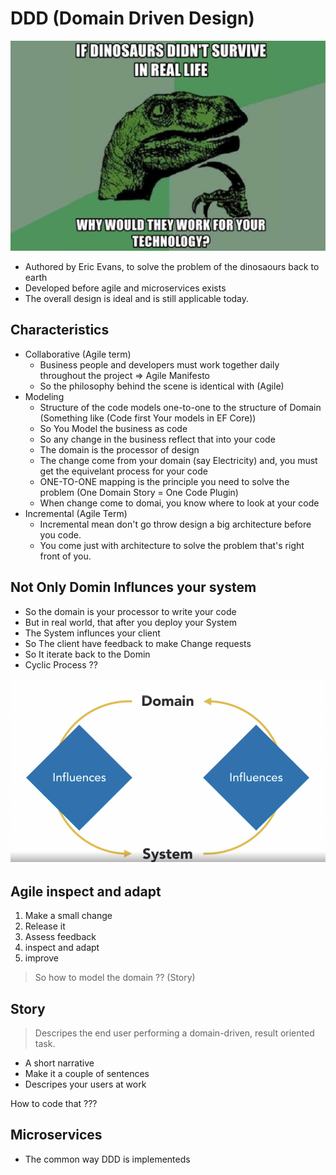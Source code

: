 # DDD (Domain Driven Design)

![](2022-05-26-01-02-43.png)

- Authored by Eric Evans, to solve the problem of the dinosaours back to earth
- Developed before agile and microservices exists
- The overall design is ideal and is still applicable today.

## Characteristics

- Collaborative (Agile term)
  - Business people and developers must work together daily throughout the project => Agile Manifesto
  - So the philosophy behind the scene is identical with (Agile)
- Modeling
  - Structure of the code models one-to-one to the structure of Domain (Something like (Code first Your models in EF Core))
  - So You Model the business as code
  - So any change in the business reflect that into your code
  - The domain is the processor of design
  - The change come from your domain (say Electricity) and, you must get the equivelant process for your code 
  - ONE-TO-ONE mapping is the principle you need to solve the problem (One Domain Story = One Code Plugin)
  - When change come to domai, you know where to look at your code
- Incremental (Agile Term)
  - Incremental mean don't go throw design a big architecture before you code.
  - You come just with architecture to solve the problem that's right front of you.


## Not Only Domin Influnces your system

- So the domain is your processor to write your code
- But in real world, that after you deploy your System
- The System influnces your client
- So The client have feedback to make Change requests
- So It iterate back to the Domin
- Cyclic Process ??

![](2022-05-26-01-21-48.png)

## Agile inspect and adapt 
1. Make a small change 
2. Release it
3. Assess feedback
4. inspect and adapt
5. improve

> So how to model the domain ?? (Story)

## Story

> Descripes the end user performing a domain-driven, result oriented task.

- A short narrative
- Make it a couple of sentences
- Descripes your users at work

How to code that ???

## Microservices
- The common way DDD is implementeds
